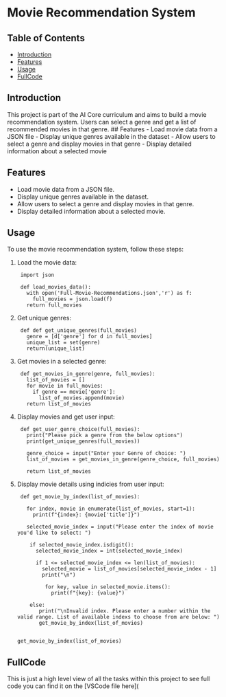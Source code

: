 # Movie Recommendation System

## Table of Contents
- [Introduction](#introduction)
- [Features](#features)
- [Usage](#usage)
- [FullCode](#FullCode)
   
## Introduction

This project is part of the AI Core curriculum and aims to build a movie recommendation system. Users can select a genre and get a list of recommended movies in that genre. ## Features - Load movie data from a JSON file - Display unique genres available in the dataset - Allow users to select a genre and display movies in that genre - Display detailed information about a selected movie 

## Features
- Load movie data from a JSON file.
- Display unique genres available in the dataset.
- Allow users to select a genre and display movies in that genre.
- Display detailed information about a selected movie.
  
## Usage
To use the movie recommendation system, follow these steps: 
1. Load the movie data:

        import json

        def load_movies_data():
          with open('Full-Movie-Recommendations.json','r') as f:
            full_movies = json.load(f)
          return full_movies

2. Get unique genres:

        def def get_unique_genres(full_movies)
          genre = [d['genre'] for d in full_movies]
          unique_list = set(genre)
          return(unique_list)
   
3. Get movies in a selected genre:

        def get_movies_in_genre(genre, full_movies):
          list_of_movies = []
          for movie in full_movies:
            if genre == movie['genre']:
              list_of_movies.append(movie)
          return list_of_movies

4. Display movies and get user input:

        def get_user_genre_choice(full_movies):
          print("Please pick a genre from the below options")
          print(get_unique_genres(full_movies))
    
          genre_choice = input("Enter your Genre of choice: ")
          list_of_movies = get_movies_in_genre(genre_choice, full_movies)
    
          return list_of_movies

5. Display movie details using indicies from user input:

        def get_movie_by_index(list_of_movies):

          for index, movie in enumerate(list_of_movies, start=1): 
            print(f"{index}: {movie['title']}")
  
          selected_movie_index = input("Please enter the index of movie you'd like to select: ")
  
           if selected_movie_index.isdigit():
             selected_movie_index = int(selected_movie_index)
          
             if 1 <= selected_movie_index <= len(list_of_movies):
               selected_movie = list_of_movies[selected_movie_index - 1]
               print("\n")
  
                for key, value in selected_movie.items():
                  print(f"{key}: {value}")
  
           else: 
              print("\nInvalid index. Please enter a number within the valid range. List of available indexs to choose from are below: ") 
              get_movie_by_index(list_of_movies)
          

       get_movie_by_index(list_of_movies)



## FullCode

This is just a high level view of all the tasks within this project to see full code you can find it on the [VSCode file here](


   
